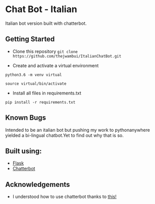 # Chat Bot - Italian

Italian bot version built with chatterbot.

## Getting Started

* Clone this repository
``` git clone https://github.com/thejwambui/ItalianChatBot.git ```
 
 * Create and activate a virtual environment

 ``` python3.6 -m venv virtual ```

 ``` source virtual/bin/activate ```

 * Install all files in requirements.txt

 ``` pip install -r requirements.txt ```
## Known Bugs
Intended to be an italian bot but pushing my work to pythonanywhere yielded a bi-lingual chatbot.Yet to find out why that is so.


## Built using:
* <a href="">Flask</a>
* <a href="">Chatterbot</a>

## Acknowledgements
* I understood how to use chatterbot thanks to <a href="https://github.com/chamkank/flask-chatterbot">this!</a>
